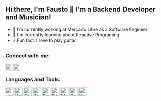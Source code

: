 ## Hi there, I'm Fausto 👋 I'm a Backend Developer and Musician!

- 🔭 I’m currently working at Mercado Libre as a Software Engineer
- 🌱 I'm currently learning about Reactive Programing
- ⚡ Fun fact: I love to play guitar

### Connect with me:
[<img align="left" alt="codeSTACKr | LinkedIn" width="22px" src="https://cdn.jsdelivr.net/npm/simple-icons@v3/icons/linkedin.svg" />][linkedin]
[<img align="left" alt="codeSTACKr | Instagram" width="22px" src="https://cdn.jsdelivr.net/npm/simple-icons@v3/icons/instagram.svg" />][instagram]

<br />

### Languages and Tools:

<img align="left" alt="Java" width="26px" src="https://seeklogo.com/images/J/java-logo-7F8B35BAB3-seeklogo.com.png" />
<img align="left" alt="Kotlin" width="26px" src="https://seeklogo.com/images/K/kotlin-logo-30C1970B05-seeklogo.com.png" />
<img align="left" alt="Spring" width="26px" src="https://seeklogo.com/images/S/spring-logo-9A2BC78AAF-seeklogo.com.png" />
<img align="left" alt="ReactiveX" width="26px" src="https://seeklogo.com/images/R/reactivex-logo-D0FB68B710-seeklogo.com.png" />
<img align="left" alt="Project Reactor" width="26px" src="https://avatars2.githubusercontent.com/u/4201559?s=280&v=4" />
<img align="left" alt="Docker" width="26px" src="https://seeklogo.com/images/D/docker-logo-CF97D0124B-seeklogo.com.png" />
<img align="left" alt="Maven" width="26px" src="https://simpleicons.org/icons/apachemaven.svg" />
<img align="left" alt="Gradle" width="26px" src="https://seeklogo.com/images/G/gradle-logo-AFA2BBCB65-seeklogo.com.png" />
<img align="left" alt="Kafka" width="26px" src="https://simpleicons.org/icons/apachekafka.svg" />

<br />
<br />

[instagram]: https://www.instagram.com/moyagram_/
[linkedin]:https://www.linkedin.com/in/fausto-moya/

